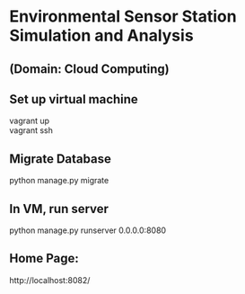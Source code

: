 # Environmental Sensor Station Simulation and Analysis 
## (Domain: Cloud Computing)

## Set up virtual machine
 vagrant up  
 vagrant ssh  

 ## Migrate Database
 python manage.py migrate 

## In VM, run server
 python manage.py runserver 0.0.0.0:8080  

## Home Page: 
http://localhost:8082/

  

